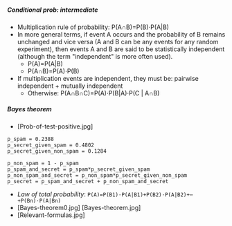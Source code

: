##### Conditional prob: intermediate
-  Multiplication rule of probability: P(A∩B)=P(B)⋅P(A|B)
- In more general terms, if event A occurs and the probability of B remains unchanged and vice versa (A and B can be any events for any random experiment), then events A and B are said to be statistically independent (although the term "independent" is more often used).
    - P(A)=P(A|B)
    - P(A∩B)=P(A)⋅P(B)
- If multiplication events are independent, they must be: pairwise independent + mutually independent
    - Otherwise: P(A∩B∩C)=P(A)⋅P(B|A)⋅P(C | A∩B)
##### Bayes theorem
- [Prob-of-test-positive.jpg]
```
p_spam = 0.2388
p_secret_given_spam = 0.4802
p_secret_given_non_spam = 0.1284

p_non_spam = 1 - p_spam
p_spam_and_secret = p_spam*p_secret_given_spam
p_non_spam_and_secret = p_non_spam*p_secret_given_non_spam
p_secret = p_spam_and_secret + p_non_spam_and_secret
```
- *Law of total probability*: `P(A)=P(B1)⋅P(A|B1)+P(B2)⋅P(A|B2)+⋯+P(Bn)⋅P(A|Bn)`
- [Bayes-theorem0.jpg] [Bayes-theorem.jpg]
- [Relevant-formulas.jpg]